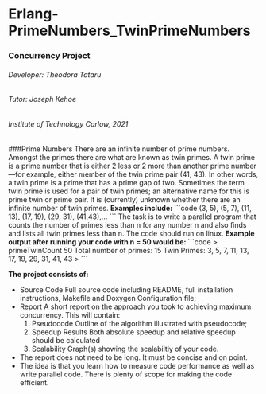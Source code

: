 # Erlang-PrimeNumbers_TwinPrimeNumbers

### Concurrency Project
<h6>Developer: Theodora Tataru </h6>
<h6>Tutor: Joseph Kehoe </h6>
<h6>Institute of Technology Carlow, 2021 </h6>
###Prime Numbers
There are an infinite number of prime numbers. Amongst the primes there are what are known as twin primes.
A twin prime is a prime number that is either 2 less or 2 more than another prime number—for example, either member of the twin prime pair
(41, 43). In other words, a twin prime is a prime that has a prime gap of two. Sometimes the term twin prime is used for a pair of twin primes; an alternative name for this is prime twin or prime pair.
It is (currently) unknown whether there are an infinite number of twin
primes. 
<b>Examples include: </b> 
```code
(3, 5), (5, 7), (11, 13), (17, 19), (29, 31), (41,43),... 
```
The task is to write a parallel program that counts the number of primes less than n for any number n and also finds and lists all twin primes less than n. The code should run on linux.
<b>Example output after running your code with n = 50 would be: </b>
```code
>
primeTwinCount 50
Total number of primes: 15
Twin Primes: 3, 5, 7, 11, 13, 17, 19, 29, 31, 41, 43
>
```

<b>The project consists of: </b>
- Source Code 
Full source code including README, full installation instructions, Makefile and Doxygen Configuration file;
 - Report 
 A short report on the approach you took to achieving maximum concurrency. This will contain:
    1. Pseudocode Outline of the algorithm illustrated with pseudocode;
    2. Speedup Results Both absolute speedup and relative speedup should be calculated
    3. Scalability Graph(s) showing the scalabiltiy of your code.
- The report does not need to be long. It must be concise and on point.
- The idea is that you learn how to measure code performance as well as write parallel code. There is plenty of scope for making the code efficient.
